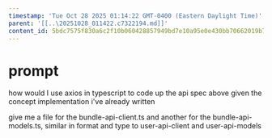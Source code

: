 ```yaml
---
timestamp: 'Tue Oct 28 2025 01:14:22 GMT-0400 (Eastern Daylight Time)'
parent: '[[..\20251028_011422.c7322194.md]]'
content_id: 5bdc7575f830a6c2f10b060428857949bd7e10a95e0e430bb70662019b7da8d3
---
```


# prompt

how would I use axios in typescript to code up the api spec above given the concept implementation i've already written

give me a file for the bundle-api-client.ts and another for the bundle-api-models.ts, similar in format and type to user-api-client and user-api-models
